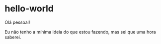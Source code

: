 # hello-world

Olá pessoal!

Eu não tenho a mínima ideia do que estou fazendo, mas sei que uma hora saberei.
